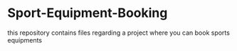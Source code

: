 # Sport-Equipment-Booking

this repository contains files regarding a project where you can book sports equipments
